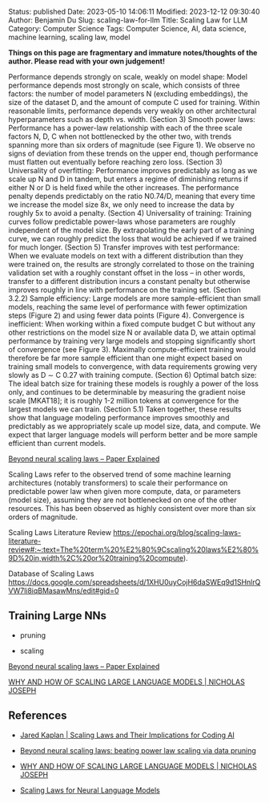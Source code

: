 Status: published
Date: 2023-05-10 14:06:11
Modified: 2023-12-12 09:30:40
Author: Benjamin Du
Slug: scaling-law-for-llm
Title: Scaling Law for LLM
Category: Computer Science
Tags: Computer Science, AI, data science, machine learning, scaling law, model

**Things on this page are fragmentary and immature notes/thoughts of the author. Please read with your own judgement!**


Performance depends strongly on scale, weakly on model shape: Model performance depends most
strongly on scale, which consists of three factors: the number of model parameters N (excluding embeddings), the size of the dataset D, and the amount of compute C used for training. Within reasonable limits,
performance depends very weakly on other architectural hyperparameters such as depth vs. width. (Section
3)
Smooth power laws: Performance has a power-law relationship with each of the three scale factors
N, D, C when not bottlenecked by the other two, with trends spanning more than six orders of magnitude
(see Figure 1). We observe no signs of deviation from these trends on the upper end, though performance
must flatten out eventually before reaching zero loss. (Section 3)
Universality of overfitting: Performance improves predictably as long as we scale up N and D in tandem,
but enters a regime of diminishing returns if either N or D is held fixed while the other increases. The
performance penalty depends predictably on the ratio N0.74/D, meaning that every time we increase the
model size 8x, we only need to increase the data by roughly 5x to avoid a penalty. (Section 4)
Universality of training: Training curves follow predictable power-laws whose parameters are roughly
independent of the model size. By extrapolating the early part of a training curve, we can roughly predict the
loss that would be achieved if we trained for much longer. (Section 5)
Transfer improves with test performance: When we evaluate models on text with a different distribution
than they were trained on, the results are strongly correlated to those on the training validation set with
a roughly constant offset in the loss – in other words, transfer to a different distribution incurs a constant
penalty but otherwise improves roughly in line with performance on the training set. (Section 3.2.2)
Sample efficiency: Large models are more sample-efficient than small models, reaching the same level of
performance with fewer optimization steps (Figure 2) and using fewer data points (Figure 4).
Convergence is inefficient: When working within a fixed compute budget C but without any other restrictions on the model size N or available data D, we attain optimal performance by training very large models
and stopping significantly short of convergence (see Figure 3). Maximally compute-efficient training would
therefore be far more sample efficient than one might expect based on training small models to convergence,
with data requirements growing very slowly as D ∼ C
0.27 with training compute. (Section 6)
Optimal batch size: The ideal batch size for training these models is roughly a power of the loss only,
and continues to be determinable by measuring the gradient noise scale [MKAT18]; it is roughly 1-2 million
tokens at convergence for the largest models we can train. (Section 5.1)
Taken together, these results show that language modeling performance improves smoothly and predictably
as we appropriately scale up model size, data, and compute. We expect that larger language models will
perform better and be more sample efficient than current models.


[Beyond neural scaling laws – Paper Explained](https://www.youtube.com/watch?v=joZaCw5PxYs)


Scaling Laws refer to the observed trend of some machine learning architectures (notably transformers) to scale their performance on predictable power law when given more compute, data, or parameters (model size), assuming they are not bottlenecked on one of the other resources. This has been observed as highly consistent over more than six orders of magnitude.

Scaling Laws Literature Review
https://epochai.org/blog/scaling-laws-literature-review#:~:text=The%20term%20%E2%80%9Cscaling%20laws%E2%80%9D%20in,width%2C%20or%20training%20compute).

Database of Scaling Laws
https://docs.google.com/spreadsheets/d/1XHU0uyCojH6daSWEq9d1SHnlrQVW7li8iqBMasawMns/edit#gid=0

## Training Large NNs

- pruning

- scaling 

[Beyond neural scaling laws – Paper Explained](https://www.youtube.com/watch?v=joZaCw5PxYs)

[WHY AND HOW OF SCALING LARGE LANGUAGE MODELS | NICHOLAS JOSEPH](https://www.youtube.com/watch?v=qscouq3lo0s)

## References

- [Jared Kaplan | Scaling Laws and Their Implications for Coding AI](https://www.youtube.com/watch?v=Suhp3OLASSo)

- [Beyond neural scaling laws: beating power law scaling via data pruning](https://arxiv.org/abs/2206.14486)

- [WHY AND HOW OF SCALING LARGE LANGUAGE MODELS | NICHOLAS JOSEPH](https://www.youtube.com/watch?v=qscouq3lo0s)


- [Scaling Laws for Neural Language Models](https://arxiv.org/pdf/2001.08361.pdf)

